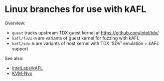 # Linux branches for use with kAFL

Overview:

* `guest` tracks upstream TDX guest kernel at https://github.com/intel/tdx/
* `kafl/fuzz-N` are variants of guest kernel for fuzzing with kAFL
* `kafl/sdv-N` are variants of host kernel with TDX 'SDV' emulation + kAFL support

See also:
* [IntelLabs/kAFL](https://github.com/IntelLabs/kAFL)
* [KVM-Nyx](https://github.com/nyx-fuzz/KVM-Nyx)

